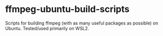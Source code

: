 # ffmpeg-ubuntu-build-scripts
Scripts for building ffmpeg (with as many useful packages as possible) on Ubuntu. Tested/used primarily on WSL2.
